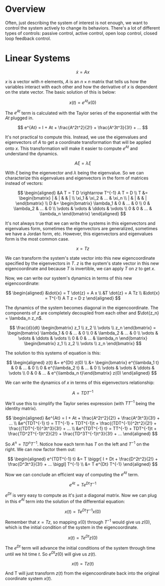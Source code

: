 # Overview

Often, just describing the system of interest is not enough, we want to control the system actively to change its behaviors. There's a lot of different types of controls: passive control, active control, open loop control, closed loop feedback control.

# Linear Systems

$$
\dot{x} = Ax
$$

$x$ is a vector with $n$ elements, $A$ is an $n\times n$ matrix that tells us how the variables interact with each other and how the derivative of $x$ is dependent on the state vector. The basic solution of this is below:

$$
x(t) = e^{At} x(0)
$$

The $e^{At}$ term is calculated with the Taylor series of the exponential with the $At$ plugged in.

$$
e^{At} = I + At + \frac{A^2t^2}{2!} + \frac{A^3t^3}{3!} + ...
$$

It's not practical to compute this. Instead, we use the eigenvalues and eigenvectors of $A$ to get a coordinate transformation that will be applied onto $x$. This transformation will make it easier to compute $e^{At}$ and understand the dynamics.

$$
A \xi = \lambda \xi
$$

With $\xi$ being the eigenvector and $\lambda$ being the eigenvalue. So we can characterize this eigenvalues and eigenvectors in the form of matrices instead of vectors:

$$
\begin{aligned}
&A T = T D \rightarrow T^{-1} A T = D
\\
T &= \begin{bmatrix} | & | & & | \\ \xi_1 & \xi_2 & ... & \xi_n \\ | & | & & | \end{bmatrix}
\\
D &= \begin{bmatrix} \lambda_1 & 0 & ... & 0 \\ 0 & \lambda_2 & ... & 0 \\ \vdots & \vdots & \ddots & \vdots \\ 0 & 0 & ... & \lambda_n \end{bmatrix}
\end{aligned}
$$

It's not always true that we can write the systems in this eigenvectors and eigenvalues form, sometimes the eigenvectors are generalized, sometimes we have a Jordan form, etc. However, this eigenvectors and eigenvalues form is the most common case.

$$
x = Tz
$$

We can transform the system's state vector into this new eigencoordinate specified by the eigenvectors in $T$. $z$ is the system's state vector in this new eigencoordinate and because $T$ is invertible, we can apply $T$ on $z$ to get $x$.

Now, we can write our system's dynamics in terms of this new eigencoordinate:

$$
\begin{aligned}
&\dot{x} = T \dot{z} = A x
\\
&T \dot{z} = A Tz
\\
&\dot{x} = T^{-1} A T z = D z
\end{aligned}
$$

The dynamics of the system becomes diagonal in the eigencoordinate. The components of $z$ are completely decoupled from each other and $\dot{z_n} = \lambda_n z_n$.

$$
\frac{d}{dt} \begin{bmatrix} z_1 \\ z_2 \\ \vdots \\ z_n \end{bmatrix} = \begin{bmatrix} \lambda_1 & 0 & ... & 0 \\ 0 & \lambda_2 & ... & 0 \\ \vdots & \vdots & \ddots & \vdots \\ 0 & 0 & ... & \lambda_n \end{bmatrix} \begin{bmatrix} z_1 \\ z_2 \\ \vdots \\ z_n \end{bmatrix}
$$

The solution to this systems of equation is this:

$$
\begin{aligned}
z(t) &= e^{Dt} z(0)
\\
&= \begin{bmatrix} e^{\lambda_1 t} & 0 & ... & 0 \\ 0 & e^{\lambda_2 t} & ... & 0 \\ \vdots & \vdots & \ddots & \vdots \\ 0 & 0 & ... & e^{\lambda_n t}\end{bmatrix} z(0)
\end{aligned}
$$

We can write the dynamics of $x$ in terms of this eigenvectors relationship:

$$
A = TDT^{-1}
$$

We'll use this to simplify the Taylor series expression (with $TT^{-1}$ being the identity matrix).

$$
\begin{aligned}
&e^{At} = I + At + \frac{A^2t^2}{2!} + \frac{A^3t^3}{3!} + ...
\\
&e^{TDT^{-1} t} = TT^{-1} + TDT^{-1}t + \frac{(TDT^{-1})^2t^2}{2!} + \frac{(TDT^{-1})^3t^3}{3!} + ...
\\
&e^{TDT^{-1} t} = TT^{-1} + TDT^{-1}t + \frac{TD^2T^{-1}t^2}{2!} + \frac{TD^3T^{-1}t^3}{3!} + ...
\end{aligned}
$$

So $A^n = TD^n T^{-1}$. Notice how each term has $T$ on the left and $T^{-1}$ on the right. We can now factor them out:

$$
\begin{aligned}
e^{TDT^{-1} t} &= T \biggr[ I + Dt + \frac{D^2t^2}{2!} + \frac{D^3t^3}{3!} + ... \biggl] T^{-1}
\\
&= T e^{Dt} T^{-1}
\end{aligned}
$$

Now we can conclude an efficient way of computing the $e^{At}$ term.

$$
e^{At} = T e^{Dt} T^{-1}
$$

$e^{Dt}$ is very easy to compute as it's just a diagonal matrix. Now we can plug in this $e^{At}$ term into the solution of the differential equation:

$$
x(t) = T e^{Dt} T^{-1} x(0)
$$

Remember that $x = T z$, so mapping $x(0)$ through $T^{-1}$ would give us $z(0)$, which is the initial condition of the system in the eigencoordinate.

$$
x(t) = T e^{Dt} z(0)
$$

The $e^{Dt}$ term will advance the initial conditions of the system through time until we hit time $t$. So $e^{Dt}z(0)$ will give us $z(t)$.

$$
x(t) = T z(t)
$$

And T will just transform $z(t)$ from the eigencoordinate back into the original coordinate system $x(t)$.